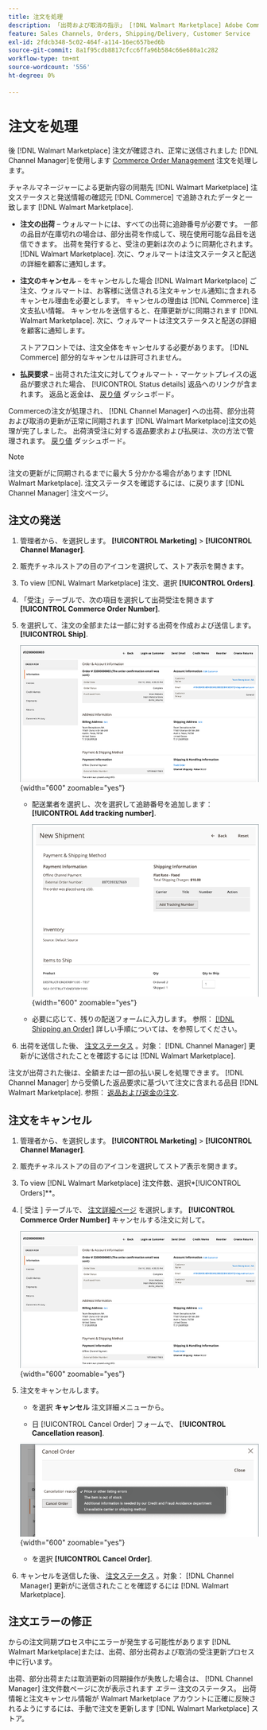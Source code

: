 ```yaml
---
title: 注文を処理
description: 「出荷および取消の指示」 [!DNL Walmart Marketplace] Adobe CommerceとMagento Open Sourceからの注文。
feature: Sales Channels, Orders, Shipping/Delivery, Customer Service
exl-id: 2fdcb348-5c02-464f-a114-16ec657bed6b
source-git-commit: 8a1f95cdb8817cfcc6ffa96b584c66e680a1c282
workflow-type: tm+mt
source-wordcount: '556'
ht-degree: 0%

---
```


# 注文を処理

後 [!DNL Walmart Marketplace] 注文が確認され、正常に送信されました [!DNL Channel Manager]を使用します [Commerce Order Management](https://experienceleague.adobe.com/docs/commerce-admin/stores-sales/order-management/orders/orders.html#orders-workspace) 注文を処理します。

チャネルマネージャーによる更新内容の同期先 [!DNL Walmart Marketplace] 注文ステータスと発送情報の確認元 [!DNL Commerce] で追跡されたデータと一致します [!DNL Walmart Marketplace].

* **注文の出荷** – ウォルマートには、すべての出荷に追跡番号が必要です。 一部の品目が在庫切れの場合は、部分出荷を作成して、現在使用可能な品目を送信できます。 出荷を発行すると、受注の更新は次のように同期化されます。 [!DNL Walmart Marketplace]. 次に、ウォルマートは注文ステータスと配送の詳細を顧客に通知します。

* **注文のキャンセル** – をキャンセルした場合 [!DNL Walmart Marketplace] ご注文、ウォルマートは、お客様に送信される注文キャンセル通知に含まれるキャンセル理由を必要とします。 キャンセルの理由は [!DNL Commerce] 注文支払い情報。 キャンセルを送信すると、在庫更新がに同期されます [!DNL Walmart Marketplace]. 次に、ウォルマートは注文ステータスと配送の詳細を顧客に通知します。

  ストアフロントでは、注文全体をキャンセルする必要があります。 [!DNL Commerce] 部分的なキャンセルは許可されません。

* **払戻要求** – 出荷された注文に対してウォルマート・マーケットプレイスの返品が要求された場合、 [!UICONTROL Status details] 返品へのリンクが含まれます。 返品と返金は、 [戻り値](return-refund-orders.md) ダッシュボード。

Commerceの注文が処理され、 [!DNL Channel Manager] への出荷、部分出荷および取消の更新が正常に同期されます [!DNL Walmart Marketplace]注文の処理が完了しました。 出荷済受注に対する返品要求および払戻は、次の方法で管理されます。 [戻り値](return-refund-orders.md) ダッシュボード。

>[!NOTE]
>
> 注文の更新がに同期されるまでに最大 5 分かかる場合があります [!DNL Walmart Marketplace]. 注文ステータスを確認するには、に戻ります [!DNL Channel Manager] 注文ページ。

## 注文の発送

1. 管理者から、を選択します。 **[!UICONTROL Marketing]** > **[!UICONTROL Channel Manager]**.

1. 販売チャネルストアの目のアイコンを選択して、ストア表示を開きます。

1. To view [!DNL Walmart Marketplace] 注文、選択 **[!UICONTROL Orders]**.

1. 「受注」テーブルで、次の項目を選択して出荷受注を開きます **[!UICONTROL Commerce Order Number]**.

1. を選択して、注文の全部または一部に対する出荷を作成および送信します。 **[!UICONTROL Ship]**.

   ![のCommerce注文詳細ビュー [!DNL Walmart Marketplace] 順序](assets/order-detail-with-external-order-id.png){width="600" zoomable="yes"}

   * 配送業者を選択し、次を選択して追跡番号を追加します： **[!UICONTROL Add tracking number]**.

     ![のCommerce注文詳細ビュー [!DNL Walmart Marketplace] 順序](assets/order-shipment-add-tracking-number.png){width="600" zoomable="yes"}

   * 必要に応じて、残りの配送フォームに入力します。 参照： [[!DNL Shipping an Order]](https://experienceleague.adobe.com/docs/commerce-admin/stores-sales/order-management/orders/order-ship.html) 詳しい手順については、を参照してください。

1. 出荷を送信した後、 [注文ステータス](manage-orders.md#about-order-status) 。対象： [!DNL Channel Manager] 更新がに送信されたことを確認するには [!DNL Walmart Marketplace].

注文が出荷された後は、全額または一部の払い戻しを処理できます。 [!DNL Channel Manager] から受領した返品要求に基づいて注文に含まれる品目 [!DNL Walmart Marketplace]. 参照： [返品および返金の注文](return-refund-orders.md).

## 注文をキャンセル

1. 管理者から、を選択します。 **[!UICONTROL Marketing]** > **[!UICONTROL Channel Manager]**.

1. 販売チャネルストアの目のアイコンを選択してストア表示を開きます。

1. To view [!DNL Walmart Marketplace] 注文件数、選択*[!UICONTROL Orders]**。

1. [ 受注 ] テーブルで、 [注文詳細ページ](manage-orders.md#view-order-detail) を選択します。 **[!UICONTROL Commerce Order Number]** キャンセルする注文に対して。

   ![のCommerce注文詳細ビュー[!DNL Walmart Marketplace]順序](assets/order-detail-with-external-order-id.png){width="600" zoomable="yes"}

1. 注文をキャンセルします。

   * を選択 **キャンセル** 注文詳細メニューから。

   * 日 [!UICONTROL Cancel Order] フォームで、 **[!UICONTROL Cancellation reason]**.

   ![のCommerce注文詳細ビュー [!DNL Walmart Marketplace] 順序](assets/cancel-order-reason-selector.png){width="600" zoomable="yes"}

   * を選択 **[!UICONTROL Cancel Order]**.

1. キャンセルを送信した後、 [注文ステータス](manage-orders.md#about-order-status) 。対象： [!DNL Channel Manager] 更新がに送信されたことを確認するには [!DNL Walmart Marketplace].

## 注文エラーの修正

からの注文同期プロセス中にエラーが発生する可能性があります [!DNL Walmart Marketplace]または、出荷、部分出荷および取消の受注更新プロセス中に行います。

出荷、部分出荷または取消更新の同期操作が失敗した場合は、 [!DNL Channel Manager] 注文件数ページに次が表示されます _エラー_ 注文のステータス。 出荷情報と注文キャンセル情報が Walmart Marketplace アカウントに正確に反映されるようにするには、手動で注文を更新します [!DNL Walmart Marketplace] ストア。


